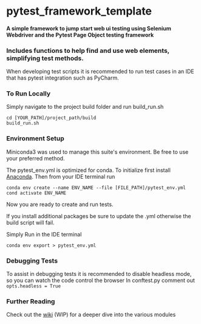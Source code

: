 # pytest_framework_template

#### A simple framework to jump start web ui testing using Selenium Webdriver and the Pytest Page Object testing framework
### Includes functions to help find and use web elements, simplifying test methods.
When developing test scripts it is recommended to run test cases in an IDE that has pytest integration such as PyCharm.

### To Run Locally
Simply navigate to the project build folder and run build_run.sh
```
cd [YOUR_PATH]/project_path/build
build_run.sh
```

### Environment Setup
Miniconda3 was used to manage this suite's environment. Be free to use your preferred method.

The pytest_env.yml is optimized for conda. To initialize first install [Anaconda](https://docs.conda.io/projects/conda/en/latest/user-guide/install/download.html). Then from your IDE terminal run
```
conda env create --name ENV_NAME --file [FILE_PATH]/pytest_env.yml
cond activate ENV_NAME
```
Now you are ready to create and run tests.

If you install additional packages be sure to update the .yml otherwise the build script will fail. 

Simply Run in the IDE terminal
```
conda env export > pytest_env.yml
```

### Debugging Tests
To assist in debugging tests it is recommended to disable headless mode, so you can watch the code control the browser 
In conftest.py comment out ```opts.headless = True```

### Further Reading
Check out the [wiki](https://github.com/cdubwisdom/pytest_framework_template/wiki) (WIP) for a deeper dive into the various modules

